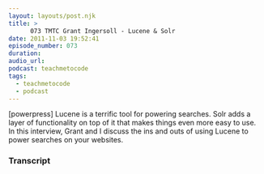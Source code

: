 ```yaml
---
layout: layouts/post.njk
title: >
      073 TMTC Grant Ingersoll - Lucene & Solr
date: 2011-11-03 19:52:41
episode_number: 073
duration: 
audio_url: 
podcast: teachmetocode
tags: 
  - teachmetocode
  - podcast
---
```


[powerpress] Lucene is a terrific tool for powering searches. Solr adds a layer of functionality on top of it that makes things even more easy to use. In this interview, Grant and I discuss the ins and outs of using Lucene to power searches on your websites.



### Transcript


